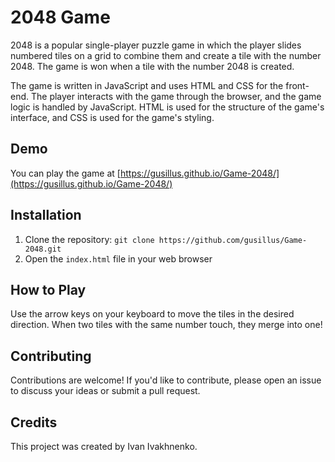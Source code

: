 # 2048 Game

2048 is a popular single-player puzzle game in which the player slides numbered tiles on a grid to combine them and create a tile with the number 2048. The game is won when a tile with the number 2048 is created.

The game is written in JavaScript and uses HTML and CSS for the front-end. The player interacts with the game through the browser, and the game logic is handled by JavaScript. HTML is used for the structure of the game's interface, and CSS is used for the game's styling.

## Demo

You can play the game at [https://gusillus.github.io/Game-2048/](https://gusillus.github.io/Game-2048/)

## Installation

1. Clone the repository: `git clone https://github.com/gusillus/Game-2048.git`
2. Open the `index.html` file in your web browser

## How to Play

Use the arrow keys on your keyboard to move the tiles in the desired direction. When two tiles with the same number touch, they merge into one!

## Contributing

Contributions are welcome! If you'd like to contribute, please open an issue to discuss your ideas or submit a pull request.

## Credits

This project was created by Ivan Ivakhnenko.
